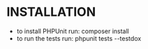 # INSTALLATION

- to install PHPUnit run: composer install
- to run the tests run: phpunit tests --testdox
